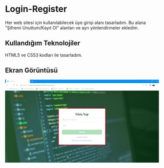<h1> Login-Register </h1>

Her web sitesi için kullanılabilecek üye girişi alanı tasarladım. 
Bu alana "Şifremi Unuttum/Kayıt Ol" alanları ve ayrı yönlendirmeler ekledim.

<h2> Kullandığım Teknolojiler </h2>
HTML5 ve CSS3 kodları ile tasarladım.

<h2>Ekran Görüntüsü</h2>

![](ezgif.com-video-to-gif.gif)